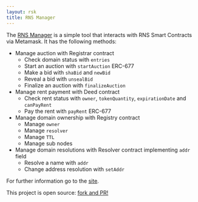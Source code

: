 ```yaml
---
layout: rsk
title: RNS Manager
---
```


The [RNS Manager](https://manager.rns.rifos.org) is a simple tool that interacts with RNS Smart Contracts via Metamask. It has the following methods:
- Manage auction with Registrar contract
    - Check domain status with `entries`
    - Start an auction with `startAuction` ERC-677
    - Make a bid with `shaBid` and `newBid`
    - Reveal a bid with `unsealBid`
    - Finalize an auction with `finalizeAuction`
- Manage rent payment with Deed contract
    - Check rent status with `owner`, `tokenQuantity`, `expirationDate` and `canPayRent`
    - Pay the rent with `payRent` ERC-677
- Manage domain ownership with Registry contract
    - Manage `owner`
    - Manage `resolver`
    - Manage `TTL`
    - Manage sub nodes
- Manage domain resolutions with Resolver contract implementing `addr` field
    - Resolve a name with `addr`
    - Change address resolution with `setAddr`

For further information go to the [site](https://manager.rns.rifos.org).

This project is open source: [fork and PR!](https://github.com/rnsdomains/RNS-manager)
